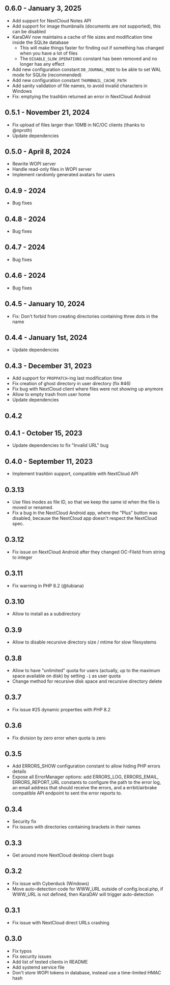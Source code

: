 ## 0.6.0 - January 3, 2025

* Add support for NextCloud Notes API
* Add support for image thumbnails (documents are not supported), this can be disabled
* KaraDAV now maintains a cache of file sizes and modification time inside the SQLite database
	* This will make things faster for finding out if something has changed when you have a lot of files
	* The `DISABLE_SLOW_OPERATIONS` constant has been removed and no longer has any effect
* Add new configuration constant `DB_JOURNAL_MODE` to be able to set WAL mode for SQLite (recommended)
* Add new configuration constant `THUMBNAIL_CACHE_PATH`
* Add sanity validation of file names, to avoid invalid characters in Windows
* Fix: emptying the trashbin returned an error in NextCloud Android

## 0.5.1 - November 21, 2024

* Fix upload of files larger than 10MB in NC/OC clients (thanks to @nproth)
* Update dependencies

## 0.5.0 - April 8, 2024

* Rewrite WOPI server
* Handle read-only files in WOPI server
* Implement randomly generated avatars for users

## 0.4.9 - 2024

* Bug fixes

## 0.4.8 - 2024

* Bug fixes

## 0.4.7 - 2024

* Bug fixes

## 0.4.6 - 2024

* Bug fixes

## 0.4.5 - January 10, 2024

* Fix: Don't forbid from creating directories containing three dots in the name

## 0.4.4 - January 1st, 2024

* Update dependencies

## 0.4.3 - December 31, 2023

* Add support for `PROPPATCH`-ing last modification time
* Fix creation of ghost directory in user directory (fix #46)
* Fix bug with NextCloud client where files were not showing up anymore
* Allow to empty trash from user home
* Update dependencies

## 0.4.2

## 0.4.1 - October 15, 2023

* Update dependencies to fix "Invalid URL" bug

## 0.4.0 - September 11, 2023

* Implement trashbin support, compatible with NextCloud API

## 0.3.13

* Use files inodes as file ID, so that we keep the same id when the file is moved or renamed.
* Fix a bug in the NextCloud Android app, where the "Plus" button was disabled, because the NextCloud app doesn't respect the NextCloud spec.

## 0.3.12

* Fix issue on NextCloud Android after they changed OC-FileId from string to integer

## 0.3.11

* Fix warning in PHP 8.2 (@lubiana)

## 0.3.10

* Allow to install as a subdirectory

## 0.3.9

* Allow to disable recursive directory size / mtime for slow filesystems

## 0.3.8

* Allow to have "unlimited" quota for users (actually, up to the maximum space available on disk) by setting `-1` as user quota
* Change method for recursive disk space and recursive directory delete

## 0.3.7

* Fix issue #25 dynamic properties with PHP 8.2

## 0.3.6

* Fix division by zero error when quota is zero

## 0.3.5

* Add ERRORS_SHOW configuration constant to allow hiding PHP errors details
* Expose all ErrorManager options: add ERRORS_LOG, ERRORS_EMAIL, ERRORS_REPORT_URL constants to configure the path to the error log, an email address that should receive the errors, and a errbit/airbrake compatible API endpoint to sent the error reports to.

## 0.3.4

* Security fix
* Fix issues with directories containing brackets in their names

## 0.3.3

* Get around more NextCloud desktop client bugs

## 0.3.2

* Fix issue with Cyberduck (Windows)
* Move auto-detection code for WWW_URL outside of config.local.php, if WWW_URL is not defined, then KaraDAV will trigger auto-detection

## 0.3.1

* Fix issue with NextCloud direct URLs crashing

## 0.3.0

* Fix typos
* Fix security issues
* Add list of tested clients in README
* Add systemd service file
* Don't store WOPI tokens in database, instead use a time-limited HMAC hash
